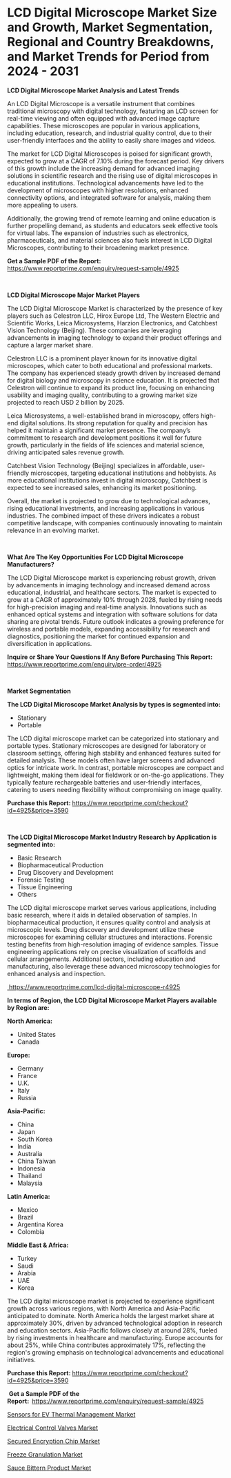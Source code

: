 <p><h1>LCD Digital Microscope Market Size and Growth, Market Segmentation, Regional and Country Breakdowns, and Market Trends for Period from 2024 -  2031</h1></p><p><strong>LCD Digital Microscope Market Analysis and Latest Trends</strong></p>
<p><p>An LCD Digital Microscope is a versatile instrument that combines traditional microscopy with digital technology, featuring an LCD screen for real-time viewing and often equipped with advanced image capture capabilities. These microscopes are popular in various applications, including education, research, and industrial quality control, due to their user-friendly interfaces and the ability to easily share images and videos.</p><p>The market for LCD Digital Microscopes is poised for significant growth, expected to grow at a CAGR of 7.10% during the forecast period. Key drivers of this growth include the increasing demand for advanced imaging solutions in scientific research and the rising use of digital microscopes in educational institutions. Technological advancements have led to the development of microscopes with higher resolutions, enhanced connectivity options, and integrated software for analysis, making them more appealing to users. </p><p>Additionally, the growing trend of remote learning and online education is further propelling demand, as students and educators seek effective tools for virtual labs. The expansion of industries such as electronics, pharmaceuticals, and material sciences also fuels interest in LCD Digital Microscopes, contributing to their broadening market presence.</p></p>
<p><strong>Get a Sample PDF of the Report:&nbsp;</strong> <a href="https://www.reportprime.com/enquiry/request-sample/4925?utm_campaign=1136&utm_medium=2&utm_source=Github&utm_content=ia&utm_term=10102024&utm_id=lcd-digital-microscope">https://www.reportprime.com/enquiry/request-sample/4925</a></p>
<p>&nbsp;</p>
<p><strong>LCD Digital Microscope Major Market Players</strong></p>
<p><p>The LCD Digital Microscope Market is characterized by the presence of key players such as Celestron LLC, Hirox Europe Ltd, The Western Electric and Scientific Works, Leica Microsystems, Harzion Electronics, and Catchbest Vision Technology (Beijing). These companies are leveraging advancements in imaging technology to expand their product offerings and capture a larger market share.</p><p>Celestron LLC is a prominent player known for its innovative digital microscopes, which cater to both educational and professional markets. The company has experienced steady growth driven by increased demand for digital biology and microscopy in science education. It is projected that Celestron will continue to expand its product line, focusing on enhancing usability and imaging quality, contributing to a growing market size projected to reach USD 2 billion by 2025.</p><p>Leica Microsystems, a well-established brand in microscopy, offers high-end digital solutions. Its strong reputation for quality and precision has helped it maintain a significant market presence. The company’s commitment to research and development positions it well for future growth, particularly in the fields of life sciences and material science, driving anticipated sales revenue growth.</p><p>Catchbest Vision Technology (Beijing) specializes in affordable, user-friendly microscopes, targeting educational institutions and hobbyists. As more educational institutions invest in digital microscopy, Catchbest is expected to see increased sales, enhancing its market positioning.</p><p>Overall, the market is projected to grow due to technological advances, rising educational investments, and increasing applications in various industries. The combined impact of these drivers indicates a robust competitive landscape, with companies continuously innovating to maintain relevance in an evolving market.</p></p>
<p>&nbsp;</p>
<p><strong>What Are The Key Opportunities For LCD Digital Microscope Manufacturers?</strong></p>
<p><p>The LCD Digital Microscope market is experiencing robust growth, driven by advancements in imaging technology and increased demand across educational, industrial, and healthcare sectors. The market is expected to grow at a CAGR of approximately 10% through 2028, fueled by rising needs for high-precision imaging and real-time analysis. Innovations such as enhanced optical systems and integration with software solutions for data sharing are pivotal trends. Future outlook indicates a growing preference for wireless and portable models, expanding accessibility for research and diagnostics, positioning the market for continued expansion and diversification in applications.</p></p>
<p><strong>Inquire or Share Your Questions If Any Before Purchasing This Report:</strong> <a href="https://www.reportprime.com/enquiry/pre-order/4925?utm_campaign=1136&utm_medium=2&utm_source=Github&utm_content=ia&utm_term=10102024&utm_id=lcd-digital-microscope">https://www.reportprime.com/enquiry/pre-order/4925</a></p>
<p>&nbsp;</p>
<p><strong>Market Segmentation</strong></p>
<p><strong>The LCD Digital Microscope Market Analysis by types is segmented into:</strong></p>
<p><ul><li>Stationary</li><li>Portable</li></ul></p>
<p><p>The LCD digital microscope market can be categorized into stationary and portable types. Stationary microscopes are designed for laboratory or classroom settings, offering high stability and enhanced features suited for detailed analysis. These models often have larger screens and advanced optics for intricate work. In contrast, portable microscopes are compact and lightweight, making them ideal for fieldwork or on-the-go applications. They typically feature rechargeable batteries and user-friendly interfaces, catering to users needing flexibility without compromising on image quality.</p></p>
<p><strong>Purchase this Report:&nbsp;</strong><a href="https://www.reportprime.com/checkout?id=4925&price=3590&utm_campaign=1136&utm_medium=2&utm_source=Github&utm_content=ia&utm_term=10102024&utm_id=lcd-digital-microscope">https://www.reportprime.com/checkout?id=4925&price=3590</a></p>
<p>&nbsp;</p>
<p><strong>The LCD Digital Microscope Market Industry Research by Application is segmented into:</strong></p>
<p><ul><li>Basic Research</li><li>Biopharmaceutical Production</li><li>Drug Discovery and Development</li><li>Forensic Testing</li><li>Tissue Engineering</li><li>Others</li></ul></p>
<p><p>The LCD digital microscope market serves various applications, including basic research, where it aids in detailed observation of samples. In biopharmaceutical production, it ensures quality control and analysis at microscopic levels. Drug discovery and development utilize these microscopes for examining cellular structures and interactions. Forensic testing benefits from high-resolution imaging of evidence samples. Tissue engineering applications rely on precise visualization of scaffolds and cellular arrangements. Additional sectors, including education and manufacturing, also leverage these advanced microscopy technologies for enhanced analysis and inspection.</p></p>
<p><a href="https://www.reportprime.com/lcd-digital-microscope-r4925?utm_campaign=1136&utm_medium=2&utm_source=Github&utm_content=ia&utm_term=10102024&utm_id=lcd-digital-microscope">&nbsp;https://www.reportprime.com/lcd-digital-microscope-r4925</a></p>
<p><strong>In terms of Region, the LCD Digital Microscope Market Players available by Region are:</strong></p>
<p>
    <p> <strong> North America: </strong>
        <ul>
            <li>United States</li>
            <li>Canada</li>
        </ul>
        </p> 
    <p> <strong> Europe: </strong>
        <ul>
            <li>Germany</li>
            <li>France</li>
            <li>U.K.</li>
            <li>Italy</li>
            <li>Russia</li>
        </ul>
        </p> 
    <p> <strong> Asia-Pacific: </strong>
        <ul>
            <li>China</li>
            <li>Japan</li>
            <li>South Korea</li>
            <li>India</li>
            <li>Australia</li>
            <li>China Taiwan</li>
            <li>Indonesia</li>
            <li>Thailand</li>
            <li>Malaysia</li>
        </ul>
        </p> 
    <p> <strong> Latin America: </strong>
        <ul>
            <li>Mexico</li>
            <li>Brazil</li>
            <li>Argentina Korea</li>
            <li>Colombia</li>
        </ul>
        </p> 
    <p> <strong> Middle East & Africa: </strong>
        <ul>
            <li>Turkey</li>
            <li>Saudi</li>
            <li>Arabia</li>
            <li>UAE</li>
            <li>Korea</li>
        </ul>
    </p>
    </p>
<p><p>The LCD digital microscope market is projected to experience significant growth across various regions, with North America and Asia-Pacific anticipated to dominate. North America holds the largest market share at approximately 30%, driven by advanced technological adoption in research and education sectors. Asia-Pacific follows closely at around 28%, fueled by rising investments in healthcare and manufacturing. Europe accounts for about 25%, while China contributes approximately 17%, reflecting the region's growing emphasis on technological advancements and educational initiatives.</p></p>
<p><strong>Purchase this Report: </strong><a href="https://www.reportprime.com/checkout?id=4925&price=3590&utm_campaign=1136&utm_medium=2&utm_source=Github&utm_content=ia&utm_term=10102024&utm_id=lcd-digital-microscope">https://www.reportprime.com/checkout?id=4925&price=3590</a></p>
<p>&nbsp;<strong>Get a Sample PDF of the Report:&nbsp;&nbsp;</strong><a href="https://www.reportprime.com/enquiry/request-sample/4925?utm_campaign=1136&utm_medium=2&utm_source=Github&utm_content=ia&utm_term=10102024&utm_id=lcd-digital-microscope">https://www.reportprime.com/enquiry/request-sample/4925</a></p>
<p><strong></strong></p>
<p><p><a href="https://github.com/twableoafc/Market-Research-Report-List-1/blob/main/sensors-for-ev-thermal-management-market.md?utm_campaign=1136&utm_medium=2&utm_source=Github&utm_content=ia&utm_term=10102024&utm_id=lcd-digital-microscope">Sensors for EV Thermal Management Market</a></p><p><a href="https://www.linkedin.com/pulse/in-depth-analysis-global-electrical-control-valves-market-m8shf?utm_campaign=1136&utm_medium=2&utm_source=Github&utm_content=ia&utm_term=10102024&utm_id=lcd-digital-microscope">Electrical Control Valves Market</a></p><p><a href="https://github.com/keitelmoprotinu/Market-Research-Report-List-1/blob/main/secured-encryption-chip-market.md?utm_campaign=1136&utm_medium=2&utm_source=Github&utm_content=ia&utm_term=10102024&utm_id=lcd-digital-microscope">Secured Encryption Chip Market</a></p><p><a href="https://www.linkedin.com/pulse/trends-global-freeze-granulation-market-forecast-analysis-w1tof?utm_campaign=1136&utm_medium=2&utm_source=Github&utm_content=ia&utm_term=10102024&utm_id=lcd-digital-microscope">Freeze Granulation Market</a></p><p><a href="https://issuu.com/reportprime-2/docs/sauce-bittern-product-market-size-2_3054120515b574?utm_campaign=1136&utm_medium=2&utm_source=Github&utm_content=ia&utm_term=10102024&utm_id=lcd-digital-microscope">Sauce Bittern Product Market</a></p></p>